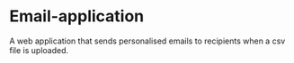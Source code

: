 # Email-application
A web application that sends personalised emails to recipients when a csv file is uploaded. 
